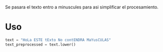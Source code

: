 Se pasara el texto entro a minuscules para asi simplificar el procesamiento.

# Uso
```python
text = "HoLa ESTE tExto No contENDRA MaYusCULAS"
text_preprocessed = text.lower()
```